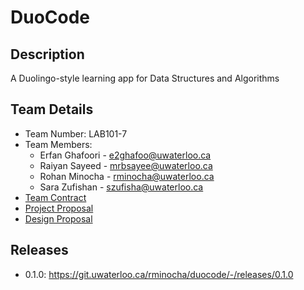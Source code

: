 # DuoCode

## Description
A Duolingo-style learning app for Data Structures and Algorithms

## Team Details
- Team Number: LAB101-7
- Team Members:
  - Erfan Ghafoori - [e2ghafoo@uwaterloo.ca](mailto:e2ghafoo@uwaterloo.ca)
  - Raiyan Sayeed - [mrbsayee@uwaterloo.ca](mailto:mrbsayee@uwaterloo.ca)
  - Rohan Minocha - [rminocha@uwaterloo.ca](mailto:rminocha@uwaterloo.ca)
  - Sara Zufishan - [szufisha@uwaterloo.ca](mailto:szufisha@uwaterloo.ca)
- [Team Contract](https://git.uwaterloo.ca/rminocha/duocode/-/wikis/Team-Contract)
- [Project Proposal](https://git.uwaterloo.ca/rminocha/duocode/-/wikis/Project-Proposal)
- [Design Proposal](https://git.uwaterloo.ca/rminocha/duocode/-/wikis/Design-Proposal)

## Releases 
- 0.1.0: https://git.uwaterloo.ca/rminocha/duocode/-/releases/0.1.0